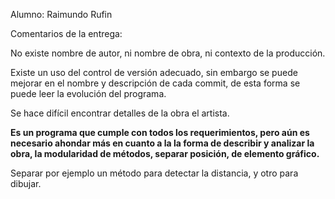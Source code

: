 Alumno: Raimundo Rufin

Comentarios de la entrega:

No existe nombre de autor, ni nombre de obra, ni contexto de la producción.

Existe un uso del control de versión adecuado, sin embargo se puede mejorar en el nombre y descripción de cada commit, de esta forma se puede leer la evolución del programa.

Se hace difícil encontrar detalles de la obra el artista.

**Es un programa que cumple con todos los requerimientos, pero aún es necesario ahondar más en cuanto a la la forma de describir y analizar la obra, la modularidad de métodos, separar posición, de elemento gráfico.**

Separar por ejemplo un método para detectar la distancia, y otro para dibujar.

